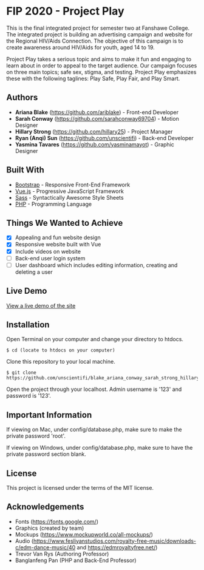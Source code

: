 # FIP 2020 - Project Play
This is the final integrated project for semester two at Fanshawe College. The integrated project is building an advertising campaign and website for the Regional HIV/Aids Connection. The objective of this campaign is to create awareness around HIV/Aids for youth, aged 14 to 19.

Project Play takes a serious topic and aims to make it fun and engaging to learn about in order to appeal to the target audience. Our campaign focuses on three main topics; safe sex, stigma, and testing. Project Play emphasizes these with the following taglines: Play Safe, Play Fair, and Play Smart.

## Authors
* **Ariana Blake** (https://github.com/ariblake) - Front-end Developer
* **Sarah Conway** (https://github.com/sarahconway69704) - Motion Designer
* **Hillary Strong** (https://github.com/hillary25) - Project Manager
* **Ryan (Anqi) Sun** (https://github.com/unscientifi) - Back-end Developer
* **Yasmina Tavares** (https://github.com/yasminamayot) - Graphic Designer

## Built With
* [Bootstrap](https://getbootstrap.com) - Responsive Front-End Framework
* [Vue.js](https://vuejs.org/) - Progressive JavaScript Framework
* [Sass](https://sass-lang.com/) - Syntactically Awesome Style Sheets
* [PHP](https://www.php.net/) - Programming Language

## Things We Wanted to Achieve
- [x] Appealing and fun website design 
- [x] Responsive website built with Vue
- [x] Include videos on website
- [ ] Back-end user login system
- [ ] User dashboard which includes editing information, creating and deleting a user

## Live Demo
[View a live demo of the site](https://arianablake-projectplay.netlify.app/)

## Installation
Open Terminal on your computer and change your directory to htdocs.

```
$ cd (locate to htdocs on your computer)
```

Clone this repository to your local machine.

```
$ git clone https://github.com/unscientifi/blake_ariana_conway_sarah_strong_hillary_sun_ryan_tavares_yasmina_FIP.git
```

Open the project through your localhost. Admin username is '123' and password is '123'.

## Important Information
If viewing on Mac, under config/database.php, make sure to make the private password 'root'.

If viewing on Windows, under config/database.php, make sure to have the private password section blank.

## License
This project is licensed under the terms of the MIT license.

## Acknowledgements
* Fonts (https://fonts.google.com/)
* Graphics (created by team)
* Mockups (https://www.mockupworld.co/all-mockups/)
* Audio (https://www.fesliyanstudios.com/royalty-free-music/downloads-c/edm-dance-music/40 and https://edmroyaltyfree.net/)
* Trevor Van Rys (Authoring Professor)
* Banglanfeng Pan (PHP and Back-End Professor)
